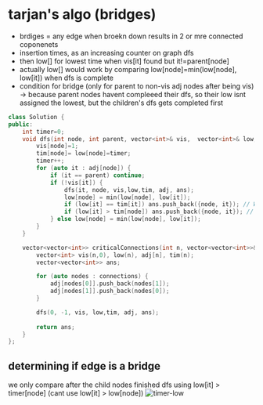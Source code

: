 # tarjan's algo (bridges)
- brdiges  = any edge when broekn down results in 2 or mre connected coponenets
- insertion times, as an increasing counter on graph dfs
- then low[] for lowest time when vis[it] found but it!=parent[node]
- actually low[] would work by comparing low[node]=min(low[node], low[it]) when dfs is complete
- condition for bridge (only for parent to non-vis adj nodes after being vis) -> because parent nodes havent compleeed their dfs, so their low isnt assigned the lowest, but the children's dfs gets completed first
```cpp
class Solution {
public:
    int timer=0;
    void dfs(int node, int parent, vector<int>& vis,  vector<int>& low, vector<int>& tim, vector<int> adj[], vector<vector<int>> &ans) {
        vis[node]=1;
        tim[node]= low[node]=timer;
        timer++;
        for (auto it : adj[node]) {
            if (it == parent) continue;
            if (!vis[it]) {
                dfs(it, node, vis,low,tim, adj, ans);
                low[node] = min(low[node], low[it]);
                if (low[it] == tim[it]) ans.push_back({node, it}); // WORKS or >= since we know low[it] will never exceed tim[it]
                if (low[it] > tim[node]) ans.push_back({node, it}); // WORKS 
            } else low[node] = min(low[node], low[it]);
        }
    }

    vector<vector<int>> criticalConnections(int n, vector<vector<int>>& connections) {
        vector<int> vis(n,0), low(n), adj[n], tim(n);
        vector<vector<int>> ans;

        for (auto nodes : connections) {
            adj[nodes[0]].push_back(nodes[1]);
            adj[nodes[1]].push_back(nodes[0]);
        }

        dfs(0, -1, vis, low,tim, adj, ans);
        
        return ans;
    }
};
```
## determining if edge is a bridge
 we only compare after the child nodes finished dfs using low[it] > timer[node] (cant use low[it] > low[node])
![timer-low](https://github.com/user-attachments/assets/eb38809a-419a-40ad-8130-8003b4b8a1f8)
